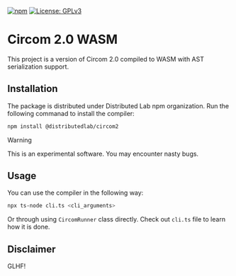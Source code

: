 [![npm](https://img.shields.io/npm/v/@distributedlab/circom2.svg)](https://www.npmjs.com/package/@distributedlab/circom2)
[![License: GPLv3](https://img.shields.io/badge/license-GPLv3-yellow)](https://opensource.org/license/gpl-3-0)

# Circom 2.0 WASM

This project is a version of Circom 2.0 compiled to WASM with AST serialization support.

## Installation

The package is distributed under Distributed Lab npm organization. Run the following commanad to install the compiler:

```bash
npm install @distributedlab/circom2
```

> [!WARNING]
> This is an experimental software. You may encounter nasty bugs.

## Usage

You can use the compiler in the following way:

```bash
npx ts-node cli.ts <cli_arguments>
```

Or through using `CircomRunner` class directly. Check out `cli.ts` file to learn how it is done.

## Disclaimer

GLHF!
